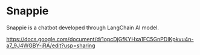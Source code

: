 # Snappie
Snappie is a chatbot developed through LangChain AI model.

https://docs.google.com/document/d/1opcDjGfKYHxa1FC5GnPDIKpkvu4n-a7_9J4WGBY-jRA/edit?usp=sharing
